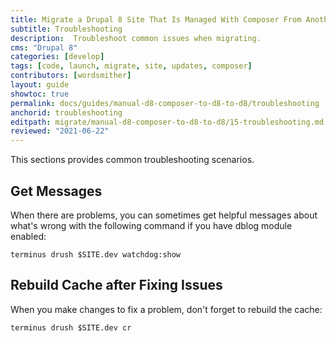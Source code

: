 ```yaml
---
title: Migrate a Drupal 8 Site That Is Managed With Composer From Another Platform
subtitle: Troubleshooting
description:  Troubleshoot common issues when migrating.
cms: "Drupal 8"
categories: [develop]
tags: [code, launch, migrate, site, updates, composer]
contributors: [wordsmither]
layout: guide
showtoc: true
permalink: docs/guides/manual-d8-composer-to-d8-to-d8/troubleshooting
anchorid: troubleshooting
editpath: migrate/manual-d8-composer-to-d8-to-d8/15-troubleshooting.md
reviewed: "2021-06-22"
---
```


This sections provides common troubleshooting scenarios.

## Get Messages

When there are problems, you can sometimes get helpful messages about what's wrong with the following command if you have dblog module enabled:

```bash{promptUser: user}
terminus drush $SITE.dev watchdog:show
```

## Rebuild Cache after Fixing Issues

When you make changes to fix a problem, don't forget to rebuild the cache:

```bash{promptUser: user}
terminus drush $SITE.dev cr
```

<Partial file="drupal-9/troubleshooting.md" />

